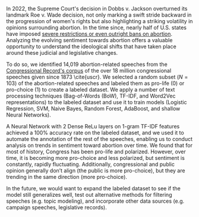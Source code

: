 In 2022, the Supreme Court's decision in Dobbs v. Jackson overturned its landmark Roe v. Wade decision, not only marking a swift stride backward in the progression of women's rights but also highlighting a striking volatility in opinions surrounding abortion. In the time since, nearly half of U.S. states have imposed [severe restrictions or even outright bans on abortion](https://www.nytimes.com/interactive/2024/us/abortion-laws-roe-v-wade.html). Analyzing the evolving sentiment towards abortion offers a valuable opportunity to understand the ideological shifts that have taken place around these judicial and legislative changes.

To do so, we identified 14,019 abortion-related speeches from the [Congressional Record's corpus](https://www.congress.gov/congressional-record) of the over 18 million congressional speeches given since 1873 \cite{uscr}. We selected a random subset ($N = 103$) of the abortion-related speeches and labeled them as pro-life (0) or pro-choice (1) to create a labeled dataset. We apply a number of text processing techniques (Bag-of-Words (BoW), TF-IDF, and Word2Vec representations) to the labeled dataset and use it to train models (Logistic Regression, SVM, Naive Bayes, Random Forest, AdaBoost, and shallow Neural Networks). 

A Neural Network with 2 Dense ReLu layers on 1-gram TF-IDF features achieved a 100% accuracy rate on the labeled dataset, and we used it to automate the annotation of the rest of the speeches, enabling us to conduct analysis on trends in sentiment toward abortion over time. We found that for most of history, Congress has been pro-life and polarized. However, over time, it is becoming more pro-choice and less polarized, but sentiment is constantly, rapidly fluctuating. Additionally, congressional and public opinion generally don’t align (the public is more pro-choice), but they are trending in the same direction (more pro-choice).

In the future, we would want to expand the labeled dataset to see if the model still generalizes well, test out alternative methods for filtering speeches (e.g. topic modeling), and incorporate other data sources (e.g. campaign speeches, legislative records).

